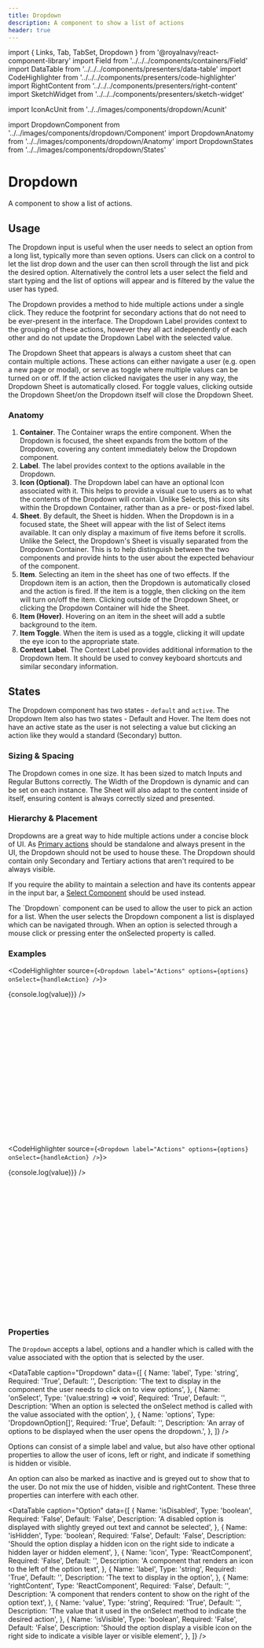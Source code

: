 ```yaml
---
title: Dropdown
description: A component to show a list of actions
header: true
---
```


import { Links, Tab, TabSet, Dropdown } from '@royalnavy/react-component-library'
import Field from '../../../components/containers/Field'
import DataTable from '../../../components/presenters/data-table'
import CodeHighlighter from '../../../components/presenters/code-highlighter'
import RightContent from '../../../components/presenters/right-content'
import SketchWidget from '../../../components/presenters/sketch-widget'

import IconAcUnit from '../../images/components/dropdown/Acunit'

import DropdownComponent from '../../images/components/dropdown/Component'
import DropdownAnatomy from '../../images/components/dropdown/Anatomy'
import DropdownStates from '../../images/components/dropdown/States'

# Dropdown
A component to show a list of actions.
<DropdownComponent />

## Usage
The Dropdown input is useful when the user needs to select an option from a long list, typically more than seven options. Users can click on a control to let the list drop down and the user can then scroll through the list and pick the desired option. Alternatively the control lets a user select the field and start typing and the list of options will appear and is filtered by the value the user has typed.

<TabSet>

<Tab title="Design">

<SketchWidget name="Dropdown" href="/design-system.sketch" /> 

The Dropdown provides a method to hide multiple actions under a single click. They reduce the footprint for secondary actions that do not need to be ever-present in the interface. The Dropdown Label provides context to the grouping of these actions, however they all act independently of each other and do not update the Dropdown Label with the selected value.

The Dropdown Sheet that appears is always a custom sheet that can contain multiple actions. These actions can either navigate a user (e.g. open a new page or modal), or serve as toggle where multiple values can be turned on or off. If the action clicked navigates the user in any way, the Dropdown Sheet is automatically closed. For toggle values, clicking outside the Dropdown Sheet/on the Dropdown itself will close the Dropdown Sheet.

### Anatomy

<DropdownAnatomy />

1. **Container**. The Container wraps the entire component. When the Dropdown is focused, the sheet expands from the bottom of the Dropdown, covering any content immediately below the Dropdown component.
2. **Label**. The label provides context to the options available in the Dropdown.
3. **Icon (Optional)**. The Dropdown label can have an optional Icon associated with it. This helps to provide a visual cue to users as to what the contents of the Dropdown will contain. Unlike Selects, this icon sits within the Dropdown Container, rather than as a pre- or post-fixed label.
4. **Sheet**. By default, the Sheet is hidden. When the Dropdown is in a focused state, the Sheet will appear with the list of Select items available. It can only display a maximum of five items before it scrolls. Unlike the Select, the Dropdown's Sheet is visually separated from the Dropdown Container. This is to help distinguish between the two components and provide hints to the user about the expected behaviour of the component.
5. **Item**. Selecting an item in the sheet has one of two effects. If the Dropdown item is an action, then the Dropdown is automatically closed and the action is fired. If the item is a toggle, then clicking on the item will turn on/off the item. Clicking outside of the Dropdown Sheet, or clicking the Dropdown Container will hide the Sheet.
6. **Item (Hover)**. Hovering on an item in the sheet will add a subtle background to the item.
7. **Item Toggle**. When the item is used as a toggle, clicking it will update the eye icon to the appropriate state.
8. **Context Label**. The Context Label provides additional information to the Dropdown Item. It should be used to convey keyboard shortcuts and similar secondary information.

## States

<DropdownStates />

The Dropdown component has two states - `default` and `active`. The Dropdown Item also has two states - Default and Hover. The Item does not have an active state as the user is not selecting a value but clicking an action like they would a standard (Secondary) button.

### Sizing & Spacing
The Dropdown comes in one size. It has been sized to match Inputs and Regular Buttons correctly. The Width of the Dropdown is dynamic and can be set on each instance. The Sheet will also adapt to the content inside of itself, ensuring content is always correctly sized and presented. 

### Hierarchy & Placement

Dropdowns are a great way to hide multiple actions under a concise block of UI. As [Primary actions](/components/buttons) should be standalone and always present in the UI, the Dropdown should not be used to house these. The Dropdown should contain only Secondary and Tertiary actions that aren't required to be always visible.

If you require the ability to maintain a selection and have its contents appear in the input bar, a [Select Component](/components/forms/select/) should be used instead.


</Tab>

<Tab title="Develop">
The `Dropdown` component can be used to allow the user to pick an action for a list. When the user selects the Dropdown component a list is displayed which can be navigated through. When an option is selected through a mouse click or pressing enter the onSelected property is called.

### Examples
<CodeHighlighter source={`<Dropdown label="Actions" options={options} onSelect={handleAction} />`}>
<div style="height: 300px">
<Dropdown 
  label="Actions" 
  options={[
    { value: 'chocolate', label: 'Chocolate', hidden: true },
    { value: 'chozbun', label: 'ChozoBun', visible: true },
    { value: 'melon', label: 'Melon', isDisabled: true },
    { value: 'strawberry', label: 'Strawberry' },
    { value: 'vanilla', label: 'Vanilla', rightContent: RightContent},
  ]} 
  onSelect={(value) => {console.log(value)}} 
/> 
</div>
</CodeHighlighter>

<CodeHighlighter source={`<Dropdown label="Actions" options={options} onSelect={handleAction} />`}>
<div style="height: 300px">
<Dropdown 
  label="Actions" 
  options={[
    { icon: IconAcUnit, value: 'chocolate', label: 'Chocolate', hidden: true },
    { icon: IconAcUnit, value: 'chozbun', label: 'ChozoBun', visible: true },
    { icon: IconAcUnit, value: 'melon', label: 'Melon', isDisabled: true },
    { icon: IconAcUnit, value: 'strawberry', label: 'Strawberry' },
    { icon: IconAcUnit, value: 'vanilla', label: 'Vanilla' },
  ]} 
  onSelect={(value) => {console.log(value)}} 
/> 
</div>
</CodeHighlighter>

### Properties
The `Dropdown` accepts a label, options and a handler which is called with the value associated with the option that is selected by the user.

<DataTable caption="Dropdown" data={[
  {
    Name: 'label',
    Type: 'string',
    Required: 'True',
    Default: '',
    Description: 'The text to display in the component the user needs to click on to view options',
  },
  {
    Name: 'onSelect',
    Type: '(value:string) => void',
    Required: 'True',
    Default: '',
    Description: 'When an option is selected the onSelect method is called with the value associated with the option',
  },
  {
    Name: 'options',
    Type: 'DropdownOption[]',
    Required: 'True',
    Default: '',
    Description: 'An array of options to be displayed when the user opens the dropdown.',
  },
]} />
<br />

Options can consist of a simple label and value, but also have other optional properties to allow
the user of icons, left or right, and indicate if something is hidden or visible.

An option can also be marked as inactive and is greyed out to show that to the user. Do not mix the use of hidden, visible and rightContent. These three properties can interfere with each other.

<DataTable caption="Option" data={[
  {
    Name: 'isDisabled',
    Type: 'boolean',
    Required: 'False',
    Default: 'False',
    Description: 'A disabled option is displayed with slightly greyed out text and cannot be selected',
  },
  {
    Name: 'isHidden',
    Type: 'boolean',
    Required: 'False',
    Default: 'False',
    Description: 'Should the option display a hidden icon on the right side to indicate a hidden layer or hidden element',
  },
  {
    Name: 'icon',
    Type: 'ReactComponent',
    Required: 'False',
    Default: '',
    Description: 'A component that renders an icon to the left of the option text',
  },
  {
    Name: 'label',
    Type: 'string',
    Required: 'True',
    Default: '',
    Description: 'The text to display in the option',
  },
  {
    Name: 'rightContent',
    Type: 'ReactComponent',
    Required: 'False',
    Default: '',
    Description: 'A component that renders content to show on the right of the option text',
  },
  {
    Name: 'value',
    Type: 'string',
    Required: 'True',
    Default: '',
    Description: 'The value that it used in the onSelect method to indicate the desired action',
  },
  {
    Name: 'isVisible',
    Type: 'boolean',
    Required: 'False',
    Default: 'False',
    Description: 'Should the option display a visible icon on the right side to indicate a visible layer or visible element',
  },
]} />

</Tab>
</TabSet>
